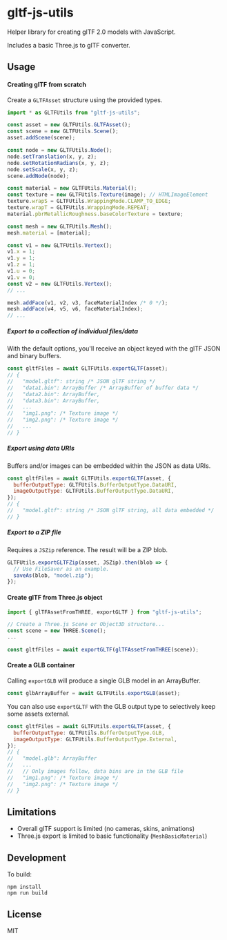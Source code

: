 gltf-js-utils
=============

Helper library for creating glTF 2.0 models with JavaScript.

Includes a basic Three.js to glTF converter.

## Usage

#### Creating glTF from scratch

Create a `GLTFAsset` structure using the provided types.

```javascript
import * as GLTFUtils from "gltf-js-utils";

const asset = new GLTFUtils.GLTFAsset();
const scene = new GLTFUtils.Scene();
asset.addScene(scene);

const node = new GLTFUtils.Node();
node.setTranslation(x, y, z);
node.setRotationRadians(x, y, z);
node.setScale(x, y, z);
scene.addNode(node);

const material = new GLTFUtils.Material();
const texture = new GLTFUtils.Texture(image); // HTMLImageElement
texture.wrapS = GLTFUtils.WrappingMode.CLAMP_TO_EDGE;
texture.wrapT = GLTFUtils.WrappingMode.REPEAT;
material.pbrMetallicRoughness.baseColorTexture = texture;

const mesh = new GLTFUtils.Mesh();
mesh.material = [material];

const v1 = new GLTFUtils.Vertex();
v1.x = 1;
v1.y = 1;
v1.z = 1;
v1.u = 0;
v1.v = 0;
const v2 = new GLTFUtils.Vertex();
// ...

mesh.addFace(v1, v2, v3, faceMaterialIndex /* 0 */);
mesh.addFace(v4, v5, v6, faceMaterialIndex);
// ...
```

##### Export to a collection of individual files/data

With the default options, you'll receive an object keyed with the glTF JSON and binary buffers.

```javascript
const gltfFiles = await GLTFUtils.exportGLTF(asset);
// {
//   "model.gltf": string /* JSON glTF string */
//   "data1.bin": ArrayBuffer /* ArrayBuffer of buffer data */
//   "data2.bin": ArrayBuffer,
//   "data3.bin": ArrayBuffer,
//   ...
//   "img1.png": /* Texture image */
//   "img2.png": /* Texture image */
//   ...
// }
```

##### Export using data URIs

Buffers and/or images can be embedded within the JSON as data URIs.

```javascript
const gltfFiles = await GLTFUtils.exportGLTF(asset, {
  bufferOutputType: GLTFUtils.BufferOutputType.DataURI,
  imageOutputType: GLTFUtils.BufferOutputType.DataURI,
});
// {
//   "model.gltf": string /* JSON glTF string, all data embedded */
// }
```

##### Export to a ZIP file

Requires a `JSZip` reference. The result will be a ZIP blob.

```javascript
GLTFUtils.exportGLTFZip(asset, JSZip).then(blob => {
  // Use FileSaver as an example.
  saveAs(blob, "model.zip");
});
```

#### Create glTF from Three.js object

```javascript
import { glTFAssetFromTHREE, exportGLTF } from "gltf-js-utils";

// Create a Three.js Scene or Object3D structure...
const scene = new THREE.Scene();
...

const gltfFiles = await exportGLTF(glTFAssetFromTHREE(scene));
```

#### Create a GLB container

Calling `exportGLB` will produce a single GLB model in an ArrayBuffer.

```javascript
const glbArrayBuffer = await GLTFUtils.exportGLB(asset);
```

You can also use `exportGLTF` with the GLB output type to selectively keep some assets external.

```javascript
const gltfFiles = await GLTFUtils.exportGLTF(asset, {
  bufferOutputType: GLTFUtils.BufferOutputType.GLB,
  imageOutputType: GLTFUtils.BufferOutputType.External,
});
// {
//   "model.glb": ArrayBuffer
//   ...
//   // Only images follow, data bins are in the GLB file
//   "img1.png": /* Texture image */
//   "img2.png": /* Texture image */
// }
```

## Limitations

* Overall glTF support is limited (no cameras, skins, animations)
* Three.js export is limited to basic functionality (`MeshBasicMaterial`)

## Development

To build:

    npm install
    npm run build

## License

MIT
